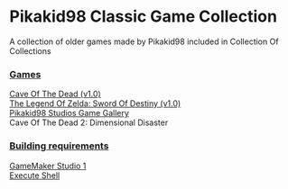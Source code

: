 # Pikakid98 Classic Game Collection

A collection of older games made by Pikakid98 included in Collection Of Collections

### <b><u>Games</b></u>

[Cave Of The Dead (v1.0)](https://github.com/pikakid98-games/cave-of-the-dead/releases/tag/v1.0)
\
[The Legend Of Zelda: Sword Of Destiny (v1.0)](https://github.com/pikakid98-games/the-legend-of-zelda-sword-of-destiny/releases/tag/v1.0)
\
[Pikakid98 Studios Game Gallery](https://github.com/pikakid98-games/Pikakid98-Studios-Game-Gallery)
\
Cave Of The Dead 2: Dimensional Disaster

### <b><u>Building requirements</b></u>

[GameMaker Studio 1](https://gminstall.yoyogames.com/downloads/gm-studio/GMStudio-Installer-1.4.9999.exe)
\
[Execute Shell](https://marketplace.gamemaker.io/assets/575/execute-shell)
